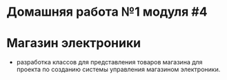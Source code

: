 # Домашняя работа №1 модуля #4
# Магазин электроники
- разработка классов для представления товаров магазина для проекта по созданию системы управления магазином электроники.